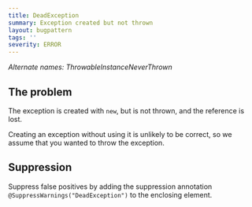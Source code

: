 ```yaml
---
title: DeadException
summary: Exception created but not thrown
layout: bugpattern
tags: ''
severity: ERROR
---
```


<!--
*** AUTO-GENERATED, DO NOT MODIFY ***
To make changes, edit the @BugPattern annotation or the explanation in docs/bugpattern.
-->

_Alternate names: ThrowableInstanceNeverThrown_

## The problem
The exception is created with `new`, but is not thrown, and the reference is
lost.

Creating an exception without using it is unlikely to be correct, so we assume
that you wanted to throw the exception.

## Suppression
Suppress false positives by adding the suppression annotation `@SuppressWarnings("DeadException")` to the enclosing element.
